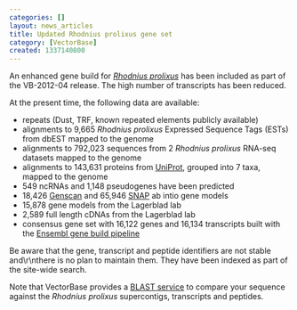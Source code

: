 ```yaml
---
categories: []
layout: news_articles
title: Updated Rhodnius prolixus gene set
category: [VectorBase]
created: 1337140800
---
```

<p>An enhanced gene build for <a href="/organisms/rhodnius-prolixus"><em>Rhodnius prolixus</em></a> has been included as part of the VB-2012-04 release.  The high number of transcripts has been reduced.</p>
At the present time, the following data are available:
<ul>
<li>repeats (Dust, TRF, known repeated elements publicly available)</li>
<li>alignments to 9,665 <em>Rhodnius prolixus</em> Expressed Sequence Tags (ESTs) from dbEST mapped to the genome</li>
<li>alignments to 792,023 sequences from 2 <em>Rhodnius prolixus</em> RNA-seq datasets mapped to the genome</li>
<li>alignments to 143,631 proteins from <a href="http://www.uniprot.org/">UniProt</a>, grouped into 7 taxa, mapped to the genome</li>
<li>549 ncRNAs and 1,148 pseudogenes have been predicted</li>
<li>18,426 <a href="http://genes.mit.edu/GENSCAN.html">Genscan</a> and 65,946 <a href="http://korflab.ucdavis.edu/software.html">SNAP</a> ab intio gene models</li>
<li>15,878 gene models from the Lagerblad lab</li>
<li>2,589 full length cDNAs from the Lagerblad lab</li>
<li>consensus gene set with 16,122 genes and  16,134 transcripts built with the <a href="http://www.ensembl.org/info/docs/genebuild/genome_annotation.html">Ensembl gene build pipeline</a></li>
</ul>
<p>Be aware that the gene, transcript and peptide identifiers are not stable and\r\nthere is no plan to maintain them.  They have been indexed as part of the site-wide search.</p>
<p>Note that VectorBase provides a <a href="/blast/">BLAST service</a> to compare your sequence against the <em>Rhodnius prolixus</em> supercontigs, transcripts and peptides.</p>
